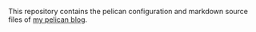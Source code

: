 This repository contains the pelican configuration and markdown source files of [my pelican blog](http://blog.atime.me).
